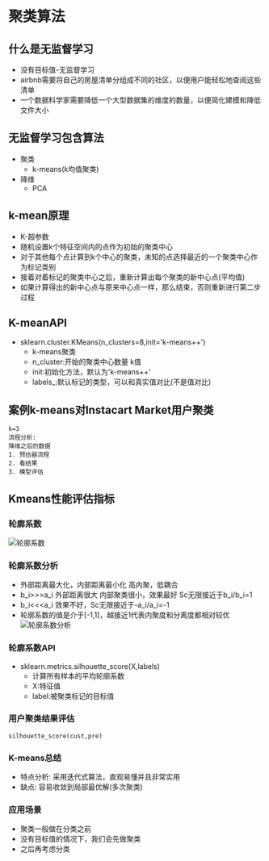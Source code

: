 ﻿# 聚类算法
## 什么是无监督学习
- 没有目标值-无监督学习
- airbnb需要将自己的房屋清单分组成不同的社区，以便用户能轻松地查阅这些清单
- 一个数据科学家需要降低一个大型数据集的维度的数量，以便简化建模和降低文件大小

## 无监督学习包含算法
- 聚类
    - k-means(k均值聚类)
- 降维
    - PCA

## k-mean原理
- K-超参数  
- 随机设置k个特征空间内的点作为初始的聚类中心
- 对于其他每个点计算到k个中心的聚类，未知的点选择最近的一个聚类中心作为标记类别
- 接着对着标记的聚类中心之后，重新计算出每个聚类的新中心点(平均值)
- 如果计算得出的新中心点与原来中心点一样，那么结束，否则重新进行第二步过程

## K-meanAPI
- sklearn.cluster.KMeans(n_clusters=8,init='k-means++')
    - k-means聚类
    - n_cluster:开始的聚类中心数量 k值
    - init:初始化方法，默认为'k-means++'
    - labels_:默认标记的类型，可以和真实值对比(不是值对比)

## 案例k-means对Instacart Market用户聚类
```
k=3  
流程分析:  
降维之后的数据 
1. 预估器流程
2. 看结果
3. 模型评估
````
## Kmeans性能评估指标
### 轮廓系数
![轮廓系数](https://raw.githubusercontent.com/mayu1031/CS_Notes/master/doc/%E6%9C%BA%E5%99%A8%E5%AD%A6%E4%B9%A0/%E8%81%9A%E7%B1%BB/kmeans%E8%BD%AE%E5%BB%93%E7%B3%BB%E6%95%B0.png)

### 轮廓系数分析
- 外部距离最大化，内部距离最小化 高内聚，低耦合
- b_i>>>a_i 外部距离很大 内部聚类很小，效果最好 Sc无限接近于b_i/b_i=1
- b_i<<<a_i 效果不好，Sc无限接近于-a_i/a_i=-1
- 轮廓系数的值是介于[-1,1]，越接近1代表内聚度和分离度都相对较优
![轮廓系数分析](https://raw.githubusercontent.com/mayu1031/CS_Notes/master/doc/%E6%9C%BA%E5%99%A8%E5%AD%A6%E4%B9%A0/%E8%81%9A%E7%B1%BB/kmeans%E8%BD%AE%E5%BB%93%E7%B3%BB%E6%95%B0%E5%88%86%E6%9E%90.png)

### 轮廓系数API
- sklearn.metrics.silhouette_score(X,labels)
    - 计算所有样本的平均轮廓系数
    - X:特征值
    - label:被聚类标记的目标值

### 用户聚类结果评估
```
silhouette_score(cust,pre)
```

### K-means总结
- 特点分析: 采用迭代式算法，直观易懂并且非常实用
- 缺点: 容易收敛到局部最优解(多次聚类)

### 应用场景
- 聚类一般做在分类之前
- 没有目标值的情况下，我们会先做聚类
- 之后再考虑分类